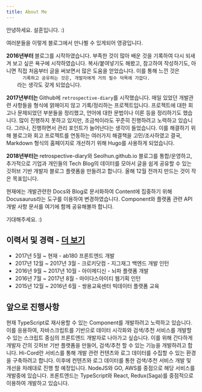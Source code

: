 ```yaml
---
title: About Me
---
```


<div>
  <p>안녕하세요. 설훈입니다. :)</p>
  <p>여러분들을 이렇게 블로그에서 만나뵐 수 있게되어 영광입니다.</p>
  <p>
    <strong>2016년부터 </strong> 블로그를 시작하였습니다. 부족한 것이
    많아 배운 것을 기록하여 다시 되새겨 보고 싶은 욕구에
    시작하였습니다. 복사/붙여넣기도 해봤고, 참고하여 작성하기도,
    아니면 직접 처음부터 글을 써보면서 많은 도움을 얻었습니다. 이를
    통해 느낀 것은
    <code>
      기록하고 공유하는 것은, 개발자에게 거의 필수 덕목에 가깝다.
    </code>라는 생각도 갖게 되었습니다.
  </p>
  <p>
    <strong>2017년부터는 </strong>
    Github에
    <code>retrospective-diary</code>를 시작했습니다. 매일 있었던
    개발관련 사항들을 형식에 얽매이지 않고 기록/정리하는
    프로젝트입니다. 프로젝트에 대한 회고나 문제되었던 부분들을
    정리했고, 언어에 대한 문법이나 이론 등을 정리하기도 했습니다. 많이
    진행하지 못하고 있지만, 조금씩이라도 꾸준히 진행하려고 노력하고
    있습니다. 그러나, 진행하면서 관리 포인트가 늘어난다는 생각이
    들었습니다. 이를 해결하기 위해 블로그와 회고 프로젝트를 연동하는
    여러가지 해결책을 고민/조사하였고 결국, Markdown 형식의 홈페이지로
    개선하기 위해 Hugo를 사용하게 되었습니다.
  </p>
  <p>
    <strong>2018년부터는 </strong> retrospective-diary와
    Seolhun.github.io 블로그를 통합/운영하고, 추가적으로 기업과
    개인들의 Tech Blog의 데이터를 모아서 글을 쉽게 공유할 수 있는
    깃허브 기반 개발자 블로그 플랫폼을 만들려고 합니다. 올해 12월
    전까지 만드는 것이 작은 목표입니다.
  </p>
  <p>
    현재에는 개발관련한 Docs와 Blog로 문서화하여 Content에 집중하기
    위해 Docusaurus라는 도구를 이용하여 변경하였습니다. Component와
    플랫폼 관련 API 개발 사항 문서를 여기에 함께 공유해볼까 합니다.
  </p>
  <p>기대해주세요. :)</p>

  ## 이력서 및 경력 - [더 보기](/files/seolhun_resume.pdf)

  - 2017년 5월 ~ 현재 - ab180 프론트엔드 개발
  - 2017년 12월 ~ 2017년 3월 - 크로키닷컴 - 지그재그 백엔드 개발 인턴
  - 2016년 9월 ~ 2017년 10월 - 아이메디신 - 뇌파 플랫폼 개발
  - 2016년 7월 ~ 2017년 8월 - 마이다스아이티 웹기획 인턴
  - 2015년 12월 ~ 2016년 6월 - 쌍용교육센터 빅데이터 플랫폼 교육

  ## 앞으로 진행사항

  현재 TypeScript로 재사용할 수 있는 Component를 개발하려고 노력하고 있습니다. 이를 응용하여, 자바스크립트를 기반으로 데이터 시각화와 검색/추천 서비스를 개발할 수 있는 스크립트 중심의 프론트엔드 개발자로 나아가고 싶습니다.
  이를 위해 간다하게 개발자 간의 깃허브 기반 플랫폼을 만들어, 검색/추천 할 수 있는 기능을 개발하려고 합니다. Hi-Cord란 서비스를 통해 개발 관련 컨텐츠와 로그 데이터를 수집할 수 있는 환경을 구축하려고 합니다. 이후에 컨텐츠와 로그 데이터를 통한 검색/추천 서비스 개발 및 개선을 차례대로 진행 할 예정입니다. NodeJS와 GO, AWS를 중점으로 해당 서비스를 개발중에 있습니다. 프론트엔드는 TypeScript와 React, Redux(Saga)를 중점적으로 이용하여 개발하고 있습니다.
</div>
